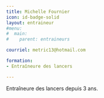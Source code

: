 ```yaml
---
title: Michelle Fournier
icon: id-badge-solid
layout: entraineur
#menu:
#  main:
#    parent: entraineurs

courriel: metric13@hotmail.com

formation:
- Entraîneure des lancers

---
```


Entraîneure des lancers depuis 3 ans.

